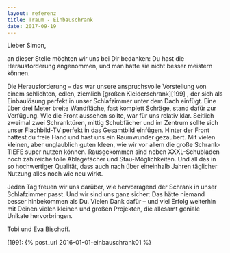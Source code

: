 ```yaml
---
layout: referenz
title: Traum - Einbauschrank
date: 2017-09-19
---
```


Lieber Simon,
 
an dieser Stelle möchten wir uns bei Dir bedanken: Du hast die Herausforderung angenommen, und man hätte sie nicht besser meistern können.
 
Die Herausforderung – das war unsere anspruchsvolle Vorstellung von einem schlichten, edlen, 
ziemlich [großen Kleiderschrank][199] , der sich als Einbaulösung perfekt in unser Schlafzimmer unter dem Dach einfügt.
Eine über drei Meter breite Wandfläche, fast komplett Schräge, stand dafür zur Verfügung.
Wie die Front aussehen sollte, war für uns relativ klar. 
Seitlich zweimal zwei Schranktüren, mittig Schubfächer und im Zentrum sollte sich unser Flachbild-TV perfekt in das Gesamtbild einfügen.
Hinter der Front hattest du freie Hand und hast uns ein Raumwunder gezaubert. 
Mit vielen kleinen, aber unglaublich guten Ideen, wie wir vor allem die große Schrank-TIEFE super nutzen können. 
Rausgekommen sind neben XXXL-Schubladen noch zahlreiche tolle Ablagefächer und Stau-Möglichkeiten. 
Und all das in so hochwertiger Qualität, dass auch nach über eineinhalb Jahren täglicher Nutzung alles noch wie neu wirkt.
 
Jeden Tag freuen wir uns darüber, wie hervorragend der Schrank in unser Schlafzimmer passt. Und wir sind uns ganz sicher: Das hätte niemand besser hinbekommen als Du.
Vielen Dank dafür – und viel Erfolg weiterhin mit Deinen vielen kleinen und großen Projekten, die allesamt geniale Unikate hervorbringen.
 
Tobi und Eva Bischoff.

[199]: {% post_url 2016-01-01-einbauschrank01 %}
